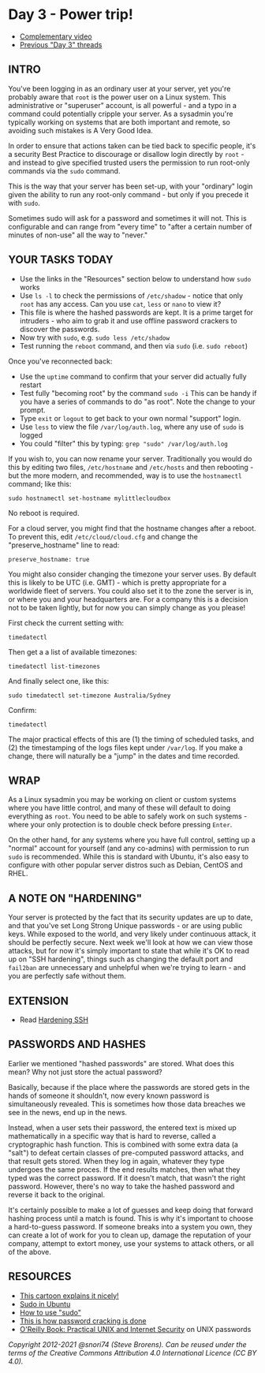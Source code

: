 # Day 3 - Power trip!

* [Complementary video](https://youtu.be/B6fDvmmh2_Q)
* [Previous "Day 3" threads](https://www.reddit.com/r/linuxupskillchallenge/search/?q=Day%203&restrict_sr=1)

## INTRO

You've been logging in as an ordinary user at your server, yet you're probably aware that `root` is the power user on a Linux system. This administrative or "superuser" account, is all powerful - and a typo in a command could potentially cripple your server. As a sysadmin you're typically working on systems that are both important and remote, so avoiding such mistakes is A Very Good Idea.

In order to ensure that actions taken can be tied back to specific people, it's a security Best Practice to discourage or disallow login directly by `root` - and instead to give specified trusted users the permission to run root-only commands via the `sudo` command.

This is the way that your server has been set-up, with your "ordinary" login given the ability to run any root-only command  - but only if you precede it with `sudo`.

Sometimes sudo will ask for a password and sometimes it will not. This is configurable and can range from "every time" to "after a certain number of minutes of non-use" all the way to "never."

## YOUR TASKS TODAY

* Use the links in the "Resources" section below to understand how `sudo` works
* Use `ls -l` to check the permissions of `/etc/shadow` - notice that only `root` has any access. Can you use `cat`, `less` or `nano` to view it?
* This file is where the hashed passwords are kept. It is a prime target for intruders - who aim to grab it and use offline password crackers to discover the passwords.
* Now try with `sudo`, e.g. `sudo less /etc/shadow`
* Test running the `reboot` command, and then via `sudo` (i.e. `sudo reboot`)

Once you've reconnected back:

* Use the `uptime` command to confirm that your server did actually fully restart
* Test fully "becoming root" by the command `sudo -i`  This can be handy if you have a series of commands to do "as root". Note the change to your prompt.
* Type `exit` or `logout` to get back to your own normal "support" login.
* Use `less` to view the file `/var/log/auth.log`, where any use of `sudo` is logged
* You could "filter" this by typing: `grep "sudo" /var/log/auth.log`

If you wish to, you can now rename your server. Traditionally you would do this by editing two files, `/etc/hostname` and `/etc/hosts` and then rebooting - but the more modern, and recommended, way is to use the `hostnamectl` command; like this:

`sudo hostnamectl set-hostname mylittlecloudbox`

No reboot is required.

For a cloud server, you might find that the hostname changes after a reboot. To prevent this, edit `/etc/cloud/cloud.cfg` and change the "preserve_hostname" line to read:

`preserve_hostname: true`

You might also consider changing the timezone your server uses. By default this is likely to be UTC (i.e. GMT) - which is pretty appropriate for a worldwide fleet of servers. You could also set it to the zone the server is in, or where you and your headquarters are. For a company this is a decision not to be taken lightly, but for now you can simply change as you please!

First check the current setting with:

`timedatectl`

Then get a a list of available timezones:

`timedatectl list-timezones`

And finally select one, like this:

`sudo timedatectl set-timezone Australia/Sydney`

Confirm:

`timedatectl`

The major practical effects of this are (1) the timing of scheduled tasks, and (2) the timestamping of the logs files kept under `/var/log`. If you make a change, there will naturally be a "jump" in the dates and time recorded.

## WRAP

As a Linux sysadmin you may be working on client or custom systems where you have little control, and many of these will default to doing everything as `root`. You need to be able to safely work on such systems - where your only protection is to double check before pressing `Enter`.

On the other hand, for any systems where you have full control, setting up a "normal" account for yourself (and any co-admins) with permission to run `sudo`  is recommended. While this is standard with Ubuntu, it's also easy to configure with other  popular server distros such as Debian, CentOS and RHEL.

## A NOTE ON "HARDENING"

Your server is protected by the fact that its security updates are up to date, and that you've set Long Strong Unique passwords - or are using public keys. While exposed to the world, and very likely under continuous attack, it should be perfectly secure. Next week we'll look at how we can view those attacks, but for now it's simply important to state that while it's OK to read up on "SSH hardening", things such as changing the default port and `fail2ban` are unnecessary and unhelpful when we're trying to learn - and you are perfectly safe without them.

## EXTENSION

* Read [Hardening SSH](https://medium.com/@jasonrigden/hardening-ssh-1bcb99cd4cef)

## PASSWORDS AND HASHES

Earlier we mentioned "hashed passwords" are stored. What does this mean? Why not just store the actual password?

Basically, because if the place where the passwords are stored gets in the hands of someone it shouldn't, now every known password is simultaneously revealed. This is sometimes how those data breaches we see in the news, end up in the news.

Instead, when a user sets their password, the entered text is mixed up mathematically in a specific way that is hard to reverse, called a cryptographic hash function. This is combined with some extra data (a "salt") to defeat certain classes of pre-computed password attacks, and that result gets stored. When they log in again, whatever they type undergoes the same proces. If the end results matches, then what they typed was the correct password. If it doesn't match, that wasn't the right password. However, there's no way to take the hashed password and reverse it back to the original.

It's certainly possible to make a lot of guesses and keep doing that forward hashing process until a match is found. This is why it's important to choose a hard-to-guess password. If someone breaks into a system you own, they can create a lot of work for you to clean up, damage the reputation of your company, attempt to extort money, use your systems to attack others, or all of the above.

## RESOURCES

* [This cartoon explains it nicely!](http://xkcd.com/149/)
* [Sudo in Ubuntu](https://help.ubuntu.com/community/RootSudo)
* [How to use "sudo"](https://www.howtoforge.com/tutorial/sudo-beginners-guide/)
* [This is how password cracking is done](https://null-byte.wonderhowto.com/how-to/crack-shadow-hashes-after-getting-root-linux-system-0186386/)
* [O'Reilly Book: Practical UNIX and Internet Security](https://www.oreilly.com/library/view/practical-unix-and/0596003234/ch04s03.html) on UNIX passwords

*Copyright 2012-2021 @snori74 (Steve Brorens). Can be reused under the terms of the Creative Commons Attribution 4.0 International Licence (CC BY 4.0).*
